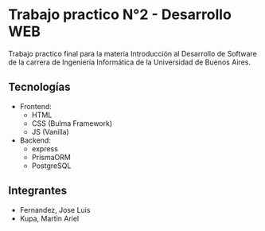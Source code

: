 # Trabajo practico N°2 - Desarrollo WEB
Trabajo practico final para la materia Introducción al Desarrollo de Software de
la carrera de Ingeniería Informática de la Universidad de Buenos Aires.

## Tecnologías
* Frontend:
    * HTML
    * CSS (Bulma Framework)
    * JS (Vanilla)
* Backend:
    * express
    * PrismaORM
    * PostgreSQL

## Integrantes
* Fernandez, Jose Luis 
* Kupa, Martin Ariel
